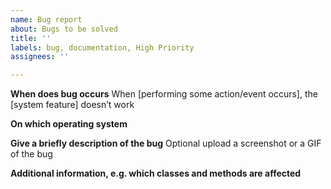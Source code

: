 ```yaml
---
name: Bug report
about: Bugs to be solved
title: ''
labels: bug, documentation, High Priority
assignees: ''

---
```


**When does bug occurs**
When [performing some action/event occurs], the [system feature] doesn’t work

**On which operating system**

**Give a briefly description of the bug**
Optional upload a screenshot or a GIF of the bug

**Additional information, e.g. which classes and methods are affected**
